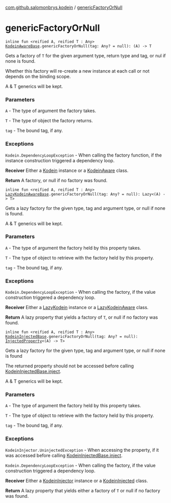 [com.github.salomonbrys.kodein](index.md) / [genericFactoryOrNull](.)

# genericFactoryOrNull

`inline fun <reified A, reified T : Any> `[`KodeinAwareBase`](-kodein-aware-base/index.md)`.genericFactoryOrNull(tag: Any? = null): (A) -> T`

Gets a factory of `T` for the given argument type, return type and tag, or nul if none is found.

Whether this factory will re-create a new instance at each call or not depends on the binding scope.

A &amp; T generics will be kept.

### Parameters

`A` - The type of argument the factory takes.

`T` - The type of object the factory returns.

`tag` - The bound tag, if any.

### Exceptions

`Kodein.DependencyLoopException` - When calling the factory function, if the instance construction triggered a dependency loop.

**Receiver**
Either a [Kodein](-kodein/index.md) instance or a [KodeinAware](-kodein-aware.md) class.

**Return**
A factory, or null if no factory was found.

`inline fun <reified A, reified T : Any> `[`LazyKodeinAwareBase`](-lazy-kodein-aware-base/index.md)`.genericFactoryOrNull(tag: Any? = null): Lazy<(A) -> T>`

Gets a lazy factory for the given type, tag and argument type, or null if none is found.

A &amp; T generics will be kept.

### Parameters

`A` - The type of argument the factory held by this property takes.

`T` - The type of object to retrieve with the factory held by this property.

`tag` - The bound tag, if any.

### Exceptions

`Kodein.DependencyLoopException` - When calling the factory, if the value construction triggered a dependency loop.

**Receiver**
Either a [LazyKodein](-lazy-kodein/index.md) instance or a [LazyKodeinAware](-lazy-kodein-aware.md) class.

**Return**
A lazy property that yields a factory of `T`, or null if no factory was found.

`inline fun <reified A, reified T : Any> `[`KodeinInjectedBase`](-kodein-injected-base/index.md)`.genericFactoryOrNull(tag: Any? = null): `[`InjectedProperty`](-injected-property/index.md)`<(A) -> T>`

Gets a lazy factory for the given type, tag and argument type, or null if none is found

The returned property should not be accessed before calling [KodeinInjectedBase.inject](-kodein-injected-base/inject.md).

A &amp; T generics will be kept.

### Parameters

`A` - The type of argument the factory held by this property takes.

`T` - The type of object to retrieve with the factory held by this property.

`tag` - The bound tag, if any.

### Exceptions

`KodeinInjector.UninjectedException` - When accessing the property, if it was accessed before calling [KodeinInjectedBase.inject](-kodein-injected-base/inject.md).

`Kodein.DependencyLoopException` - When calling the factory, if the value construction triggered a dependency loop.

**Receiver**
Either a [KodeinInjector](-kodein-injector/index.md) instance or a [KodeinInjected](-kodein-injected.md) class.

**Return**
A lazy property that yields either a factory of `T` or null if no factory was found.

